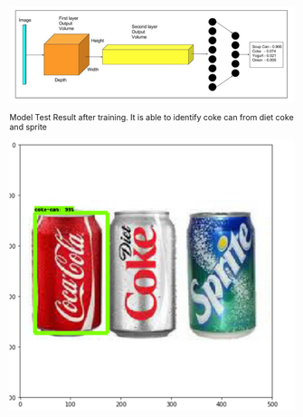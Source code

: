 ![alt text](/Picture1.png "Model Training Architecture")

Model Test Result after training. It is able to identify coke can from diet coke and sprite

![alt text](/TestResult.png "Test Result")